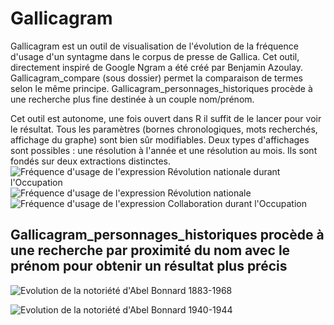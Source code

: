 # Gallicagram
Gallicagram est un outil de visualisation de l'évolution de la fréquence d'usage d'un syntagme dans le corpus de presse de Gallica. Cet outil, directement inspiré de Google Ngram a été créé par Benjamin Azoulay. Gallicagram_compare (sous dossier) permet la comparaison de termes selon le même principe. Gallicagram_personnages_historiques procède à une recherche plus fine destinée à un couple nom/prénom.

Cet outil est autonome, une fois ouvert dans R il suffit de le lancer pour voir le résultat. Tous les paramètres (bornes chronologiques, mots recherchés, affichage du graphe) sont bien sûr modifiables.
Deux types d'affichages sont possibles : une résolution à l'année et une résolution au mois. Ils sont fondés sur deux extractions distinctes.
![Fréquence d'usage de l'expression Révolution nationale durant l'Occupation](https://user-images.githubusercontent.com/25954316/93106836-19294200-f6b1-11ea-9f75-18f51218deda.png)
![Fréquence d'usage de l'expression Révolution nationale](https://user-images.githubusercontent.com/25954316/93106854-1f1f2300-f6b1-11ea-88f6-fa4587b5e9fe.png)
![Fréquence d'usage de l'expression Collaboration durant l'Occupation](https://user-images.githubusercontent.com/25954316/93110412-9060d500-f6b5-11ea-9246-090f2bc966fe.png)
## Gallicagram_personnages_historiques procède à une recherche par proximité du nom avec le prénom pour obtenir un résultat plus précis


![Evolution de la notoriété d'Abel Bonnard 1883-1968](https://user-images.githubusercontent.com/25954316/93104190-d1ed8200-f6ad-11ea-95a1-38a5847ce818.png)

![Evolution de la notoriété d'Abel Bonnard 1940-1944](https://user-images.githubusercontent.com/25954316/93104372-0c571f00-f6ae-11ea-8d55-55ffd2577fbf.png)
